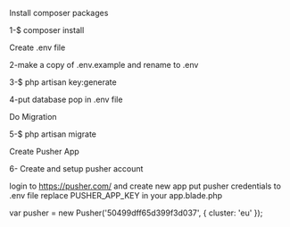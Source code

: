 Install composer packages

1-$ composer install

Create .env file

2-make a copy of .env.example and rename to .env

3-$ php artisan key:generate

4-put database pop in .env file

Do Migration

5-$ php artisan migrate


Create Pusher App

6- Create and setup pusher account

login to https://pusher.com/ and create new app
put pusher credentials to .env file
replace PUSHER_APP_KEY in your app.blade.php

var pusher = new Pusher('50499dff65d399f3d037', {
    cluster: 'eu'
});
